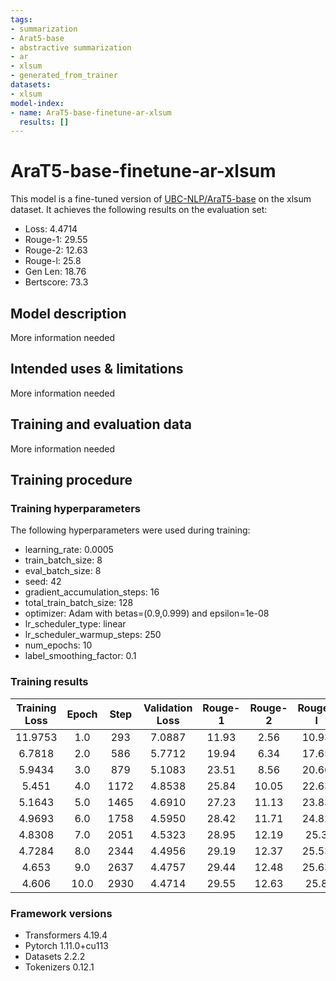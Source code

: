 ```yaml
---
tags:
- summarization
- Arat5-base
- abstractive summarization
- ar
- xlsum
- generated_from_trainer
datasets:
- xlsum
model-index:
- name: AraT5-base-finetune-ar-xlsum
  results: []
---
```


<!-- This model card has been generated automatically according to the information the Trainer had access to. You
should probably proofread and complete it, then remove this comment. -->

# AraT5-base-finetune-ar-xlsum

This model is a fine-tuned version of [UBC-NLP/AraT5-base](https://huggingface.co/UBC-NLP/AraT5-base) on the xlsum dataset.
It achieves the following results on the evaluation set:
- Loss: 4.4714
- Rouge-1: 29.55
- Rouge-2: 12.63
- Rouge-l: 25.8
- Gen Len: 18.76
- Bertscore: 73.3

## Model description

More information needed

## Intended uses & limitations

More information needed

## Training and evaluation data

More information needed

## Training procedure

### Training hyperparameters

The following hyperparameters were used during training:
- learning_rate: 0.0005
- train_batch_size: 8
- eval_batch_size: 8
- seed: 42
- gradient_accumulation_steps: 16
- total_train_batch_size: 128
- optimizer: Adam with betas=(0.9,0.999) and epsilon=1e-08
- lr_scheduler_type: linear
- lr_scheduler_warmup_steps: 250
- num_epochs: 10
- label_smoothing_factor: 0.1

### Training results

| Training Loss | Epoch | Step | Validation Loss | Rouge-1 | Rouge-2 | Rouge-l | Gen Len | Bertscore |
|:-------------:|:-----:|:----:|:---------------:|:-------:|:-------:|:-------:|:-------:|:---------:|
| 11.9753       | 1.0   | 293  | 7.0887          | 11.93   | 2.56    | 10.93   | 17.19   | 63.85     |
| 6.7818        | 2.0   | 586  | 5.7712          | 19.94   | 6.34    | 17.65   | 18.64   | 69.0      |
| 5.9434        | 3.0   | 879  | 5.1083          | 23.51   | 8.56    | 20.66   | 18.88   | 70.78     |
| 5.451         | 4.0   | 1172 | 4.8538          | 25.84   | 10.05   | 22.63   | 18.42   | 72.04     |
| 5.1643        | 5.0   | 1465 | 4.6910          | 27.23   | 11.13   | 23.83   | 18.78   | 72.45     |
| 4.9693        | 6.0   | 1758 | 4.5950          | 28.42   | 11.71   | 24.82   | 18.74   | 72.94     |
| 4.8308        | 7.0   | 2051 | 4.5323          | 28.95   | 12.19   | 25.3    | 18.74   | 73.13     |
| 4.7284        | 8.0   | 2344 | 4.4956          | 29.19   | 12.37   | 25.53   | 18.76   | 73.18     |
| 4.653         | 9.0   | 2637 | 4.4757          | 29.44   | 12.48   | 25.63   | 18.78   | 73.23     |
| 4.606         | 10.0  | 2930 | 4.4714          | 29.55   | 12.63   | 25.8    | 18.76   | 73.3      |


### Framework versions

- Transformers 4.19.4
- Pytorch 1.11.0+cu113
- Datasets 2.2.2
- Tokenizers 0.12.1
